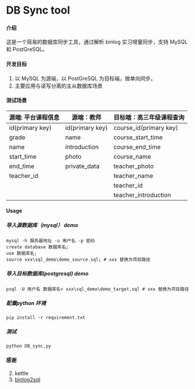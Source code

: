 # DB Sync tool

#### 介绍
这是一个简易的数据库同步工具，通过解析 binlog 实习增量同步，支持 MySQL 和 PostGreSQL。

#### 开发目标
1. 以 MySQL 为源端，以 PostGreSQL 为目标端，做单向同步。
2. 主要应用与读写分离的主从数据库场景

#### 测试场景

| 源端: 平台课程信息 | 源端：教师      | 目标端：高三年级课程查询 |
| ------------------ | --------------- | ------------------------ |
| id(primary key)    | id(primary key) | course_id(primary key)   |
| grade              | name            | course_start_time        |
| name               | introduction    | course_end_time          |
| start_time         | photo           | course_name              |
| end_time           | private_data    | teacher_photo            |
| teacher_id         |                 | teacher_name             |
|                    |                 | teacher_id               |
|                    |                 | teacher_introduction     |

#### Usage

##### 导入源数据库（mysql） demo

```
mysql -h 服务器地址 -u 用户名 -p 密码
create database 数据库名;
use 数据库名;
source xxx\sql_demo\demo_source.sql; # xxx 替换为项目路径
```

##### 导入目标数据库(postgresql) demo

```
psql -U 用户名 数据库名< xxx\sql_demo\demo_target.sql # xxx 替换为项目路径
```

##### 配置python 环境

```
pip install -r requirement.txt
```

##### 测试

```
python DB_sync.py
```



#### 感谢

2. kettle
2. [binlog2sql](https://github.com/danfengcao/binlog2sql)